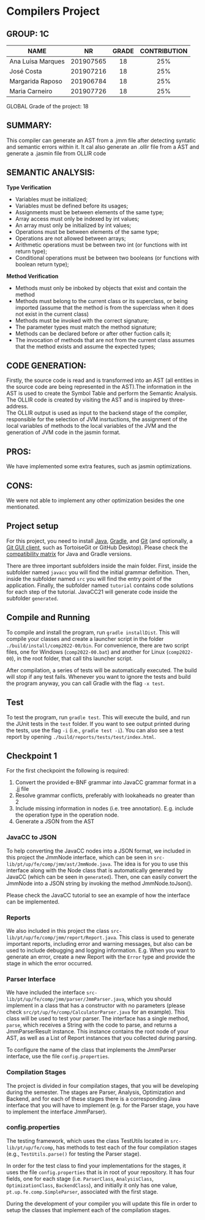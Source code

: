

# Compilers Project

## **GROUP: 1C**

| NAME              |      NR       |  GRADE | CONTRIBUTION |
|-------------------|:-------------:|:------:|:------------:|
| Ana Luísa Marques | 201907565     | 18     | 25%          |
| José Costa        | 201907216     | 18     | 25%          |
| Margarida Raposo  | 201906784     | 18     | 25%          |
| Maria Carneiro    | 201907726     | 18     | 25%          |




GLOBAL Grade of the project: 18




## **SUMMARY**:
This compiler can generate an AST from a .jmm file after detecting syntatic and semantic errors within it. It cal also generate an .ollir file from a AST and generate a .jasmin file from OLLIR code




## **SEMANTIC ANALYSIS**:
**Type Verification**
- Variables must be initialized;
- Variables must be defined before its usages;
- Assignments must be between elements of the same type;
- Array access must only be indexed by int values;
- An array must only be initialized by int values;
- Operations must be between elements of the same type;
- Operations are not allowed between arrays;
- Arithmetic operations must be between two int (or functions with int return type);
- Conditional operations must be between two booleans (or functions with boolean return type);

**Method Verification**
- Methods must only be inboked by objects that exist and contain the method
- Methods must belong to the current class or its superclass, or being imported (assume that the method is from the superclass when it does not exist in the current class)
- Methods must be invoked with the correct signature;
- The parameter types must match the method signature;
- Methods can be declared before or after other fuction calls it;
- The invocation of methods that are not from the current class assumes that the method exists and assume the expected types;



## **CODE GENERATION**:
Firstly, the source code is read and is transformed into an AST (all entities in the source code are being represented in the AST).The information in the AST is used to create the Symbol Table and perform the Semantic Analysis.  
The OLLIR code is created by visiting the AST and is inspired by three-address.  
The OLLIR output is used as input to the backend stage of the compiler, responsible for the selection of JVM insrtuctions, the assignment of the local variables of methods to the local variables of the JVM and the generation of JVM code in the jasmin format.

## **PROS:**
We have implemented some extra features, such as jasmin optimizations.



## **CONS:**
We were not able to implement any other optimization besides the one mentionated.



## Project setup

For this project, you need to install [Java](https://jdk.java.net/), [Gradle](https://gradle.org/install/), and [Git](https://git-scm.com/downloads/) (and optionally, a [Git GUI client](https://git-scm.com/downloads/guis), such as TortoiseGit or GitHub Desktop). Please check the [compatibility matrix](https://docs.gradle.org/current/userguide/compatibility.html) for Java and Gradle versions.


There are three important subfolders inside the main folder. First, inside the subfolder named ``javacc`` you will find the initial grammar definition. Then, inside the subfolder named ``src`` you will find the entry point of the application. Finally, the subfolder named ``tutorial`` contains code solutions for each step of the tutorial. JavaCC21 will generate code inside the subfolder ``generated``.

## Compile and Running

To compile and install the program, run ``gradle installDist``. This will compile your classes and create a launcher script in the folder ``./build/install/comp2022-00/bin``. For convenience, there are two script files, one for Windows (``comp2022-00.bat``) and another for Linux (``comp2022-00``), in the root folder, that call tihs launcher script.

After compilation, a series of tests will be automatically executed. The build will stop if any test fails. Whenever you want to ignore the tests and build the program anyway, you can call Gradle with the flag ``-x test``.

## Test

To test the program, run ``gradle test``. This will execute the build, and run the JUnit tests in the ``test`` folder. If you want to see output printed during the tests, use the flag ``-i`` (i.e., ``gradle test -i``).
You can also see a test report by opening ``./build/reports/tests/test/index.html``.

## Checkpoint 1
For the first checkpoint the following is required:

1. Convert the provided e-BNF grammar into JavaCC grammar format in a .jj file
2. Resolve grammar conflicts, preferably with lookaheads no greater than 2
3. Include missing information in nodes (i.e. tree annotation). E.g. include the operation type in the operation node.
4. Generate a JSON from the AST

### JavaCC to JSON
To help converting the JavaCC nodes into a JSON format, we included in this project the JmmNode interface, which can be seen in ``src-lib/pt/up/fe/comp/jmm/ast/JmmNode.java``. The idea is for you to use this interface along with the Node class that is automatically generated by JavaCC (which can be seen in ``generated``). Then, one can easily convert the JmmNode into a JSON string by invoking the method JmmNode.toJson().

Please check the JavaCC tutorial to see an example of how the interface can be implemented.

### Reports
We also included in this project the class ``src-lib/pt/up/fe/comp/jmm/report/Report.java``. This class is used to generate important reports, including error and warning messages, but also can be used to include debugging and logging information. E.g. When you want to generate an error, create a new Report with the ``Error`` type and provide the stage in which the error occurred.


### Parser Interface

We have included the interface ``src-lib/pt/up/fe/comp/jmm/parser/JmmParser.java``, which you should implement in a class that has a constructor with no parameters (please check ``src/pt/up/fe/comp/CalculatorParser.java`` for an example). This class will be used to test your parser. The interface has a single method, ``parse``, which receives a String with the code to parse, and returns a JmmParserResult instance. This instance contains the root node of your AST, as well as a List of Report instances that you collected during parsing.

To configure the name of the class that implements the JmmParser interface, use the file ``config.properties``.

### Compilation Stages

The project is divided in four compilation stages, that you will be developing during the semester. The stages are Parser, Analysis, Optimization and Backend, and for each of these stages there is a corresponding Java interface that you will have to implement (e.g. for the Parser stage, you have to implement the interface JmmParser).


### config.properties

The testing framework, which uses the class TestUtils located in ``src-lib/pt/up/fe/comp``, has methods to test each of the four compilation stages (e.g., ``TestUtils.parse()`` for testing the Parser stage).

In order for the test class to find your implementations for the stages, it uses the file ``config.properties`` that is in root of your repository. It has four fields, one for each stage (i.e. ``ParserClass``, ``AnalysisClass``, ``OptimizationClass``, ``BackendClass``), and initially it only has one value, ``pt.up.fe.comp.SimpleParser``, associated with the first stage.

During the development of your compiler you will update this file in order to setup the classes that implement each of the compilation stages.
    